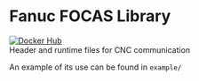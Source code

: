 # Fanuc FOCAS Library
[![Docker Hub](https://img.shields.io/docker/v/strangesast/fwlib?sort=date)](https://hub.docker.com/r/strangesast/fwlib)  
Header and runtime files for CNC communication  

An example of its use can be found in `example/`  

